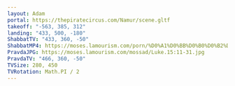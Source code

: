 ```yaml
---
layout: Adam
portal: https://thepiratecircus.com/Namur/scene.gltf
takeoff: "-563, 385, 312"
landing: "433, 500, -180"
ShabbatTV: "433, 360, -50"
ShabbatMP4: https://moses.lamourism.com/porn/%D0%A1%D0%BB%D0%B0%D0%B2%D0%B0%D0%91%D0%BE%D0%B3%D1%83.mp4
PravdaJPG: https://moses.lamourism.com/mossad/Luke.15:11-31.jpg
PravdaTV: "466, 360, -50"
TVSize: 280, 450
TVRotation: Math.PI / 2
---
```

